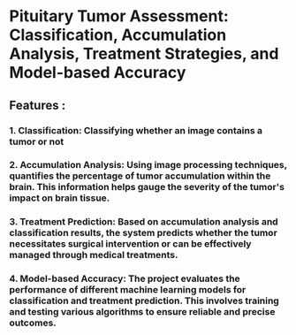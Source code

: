#  Pituitary Tumor Assessment: Classification, Accumulation Analysis, Treatment Strategies, and Model-based Accuracy
## Features : 
### 1.  Classification: Classifying whether an image contains a tumor or not
### 2.  Accumulation Analysis: Using image processing techniques, quantifies the percentage of tumor accumulation within the brain. This information helps gauge the severity of the tumor's impact on brain tissue.
### 3.  Treatment Prediction: Based on accumulation analysis and classification results, the system predicts whether the tumor necessitates surgical intervention or can be effectively managed through medical treatments.
### 4.  Model-based Accuracy: The project evaluates the performance of different machine learning models for classification and treatment prediction. This involves training and testing various algorithms to ensure reliable and precise outcomes.


